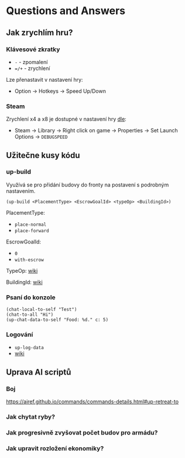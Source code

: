 # Questions and Answers

## Jak zrychlím hru?
### Klávesové zkratky
- `-` - zpomalení
- `=/+` - zrychlení

Lze přenastavit v nastavení hry:
- Option -> Hotkeys -> Speed Up/Down

### Steam
Zrychlení x4 a x8 je dostupné v nastavení hry [dle](https://www.youtube.com/watch?v=jGaaQ6FmxiU):
- Steam -> Library -> Right click on game -> Properties -> Set Launch Options -> `DEBUGSPEED`

## Užitečne kusy kódu

### up-build
Využívá se pro přidání budovy do fronty na postavení s podrobným nastavením.


`(up-build <PlacementType> <EscrowGoalId> <typeOp> <BuildingId>)`

PlacementType:
- `place-normal`
- `place-forward`

EscrowGoalId:
- `0`
- `with-escrow`

TypeOp: [wiki](https://airef.github.io/parameters/parameters-details.html#compareOp)

BuildingId: [wiki](https://airef.github.io/tables/objects.html)


### Psaní do konzole

``` LISP
(chat-local-to-self "Test")
(chat-to-all "Hi")
(up-chat-data-to-self "Food: %d." c: 5)
```

### Logování
- `up-log-data` 
- [wiki](https://airef.github.io/commands/commands-details.html#up-log-data)

## Uprava AI scriptů

### Boj
https://airef.github.io/commands/commands-details.html#up-retreat-to

### Jak chytat ryby?

### Jak progresivně zvyšovat počet budov pro armádu?

### Jak upravit rozložení ekonomiky?
